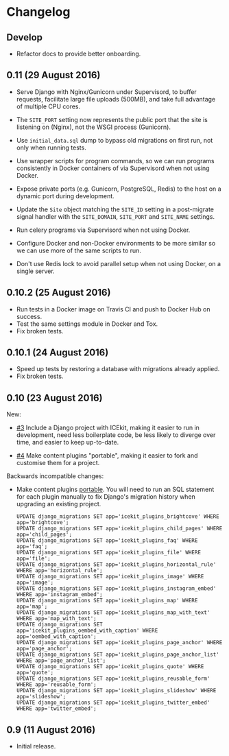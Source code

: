 # Changelog

## Develop

  * Refactor docs to provide better onboarding.

## 0.11 (29 August 2016)

  * Serve Django with Nginx/Gunicorn under Supervisord, to buffer requests,
    facilitate large file uploads (500MB), and take full advantage of multiple
    CPU cores.

  * The `SITE_PORT` setting now represents the public port that the site is
    listening on (Nginx), not the WSGI process (Gunicorn).

  * Use `initial_data.sql` dump to bypass old migrations on first run, not only
    when running tests.

  * Use wrapper scripts for program commands, so we can run programs
    consistently in Docker containers of via Supervisord when not using Docker.

  * Expose private ports (e.g. Gunicorn, PostgreSQL, Redis) to the host on a
    dynamic port during development.

  * Update the `Site` object matching the `SITE_ID` setting in a post-migrate
    signal handler with the `SITE_DOMAIN`, `SITE_PORT` and `SITE_NAME`
    settings.

  * Run celery programs via Supervisord when not using Docker.

  * Configure Docker and non-Docker environments to be more similar so we can
    use more of the same scripts to run.

  * Don't use Redis lock to avoid parallel setup when not using Docker, on a
    single server.

## 0.10.2 (25 August 2016)

  * Run tests in a Docker image on Travis CI and push to Docker Hub on success.
  * Test the same settings module in Docker and Tox.
  * Fix broken tests.

## 0.10.1 (24 August 2016)

  * Speed up tests by restoring a database with migrations already applied.
  * Fix broken tests.

## 0.10 (23 August 2016)

New:

  * [#3](https://github.com/ic-labs/django-icekit/pull/3)
    Include a Django project with ICEkit, making it easier to run in
    development, need less boilerplate code, be less likely to diverge over
    time, and easier to keep up-to-date.

  * [#4](https://github.com/ic-labs/django-icekit/pull/4)
    Make content plugins "portable", making it easier to fork and customise
    them for a project.

Backwards incompatible changes:

  * Make content plugins [portable](topics/portable-apps.md). You will need to
  run an SQL statement for each plugin manually to fix Django's migration
  history when upgrading an existing project.

        UPDATE django_migrations SET app='icekit_plugins_brightcove' WHERE app='brightcove';
        UPDATE django_migrations SET app='icekit_plugins_child_pages' WHERE app='child_pages';
        UPDATE django_migrations SET app='icekit_plugins_faq' WHERE app='faq';
        UPDATE django_migrations SET app='icekit_plugins_file' WHERE app='file';
        UPDATE django_migrations SET app='icekit_plugins_horizontal_rule' WHERE app='horizontal_rule';
        UPDATE django_migrations SET app='icekit_plugins_image' WHERE app='image';
        UPDATE django_migrations SET app='icekit_plugins_instagram_embed' WHERE app='instagram_embed';
        UPDATE django_migrations SET app='icekit_plugins_map' WHERE app='map';
        UPDATE django_migrations SET app='icekit_plugins_map_with_text' WHERE app='map_with_text';
        UPDATE django_migrations SET app='icekit_plugins_oembed_with_caption' WHERE app='oembed_with_caption';
        UPDATE django_migrations SET app='icekit_plugins_page_anchor' WHERE app='page_anchor';
        UPDATE django_migrations SET app='icekit_plugins_page_anchor_list' WHERE app='page_anchor_list';
        UPDATE django_migrations SET app='icekit_plugins_quote' WHERE app='quote';
        UPDATE django_migrations SET app='icekit_plugins_reusable_form' WHERE app='reusable_form';
        UPDATE django_migrations SET app='icekit_plugins_slideshow' WHERE app='slideshow';
        UPDATE django_migrations SET app='icekit_plugins_twitter_embed' WHERE app='twitter_embed';

## 0.9 (11 August 2016)

  * Initial release.
